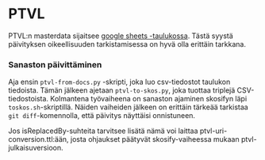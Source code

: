 PTVL
====

PTVL:n masterdata sijaitsee [google sheets -taulukossa](https://docs.google.com/spreadsheets/d/1s5h2QsNB6r0YIao_JEapbaeDIyXao-dWin6mdaPsW5A/edit#gid=1454719279).
Tästä syystä päivityksen oikeellisuuden tarkistamisessa on hyvä olla erittäin tarkkana.

### Sanaston päivittäminen

Aja ensin `ptvl-from-docs.py` -skripti, joka luo csv-tiedostot taulukon tiedoista. Tämän jälkeen ajetaan 
`ptvl-to-skos.py`, joka tuottaa triplejä CSV-tiedostoista. Kolmantena työvaiheena on sanaston ajaminen skosifyn läpi `toskos.sh`-skriptillä. Näiden vaiheiden jälkeen on erittäin tärkeää tarkistaa 
`git diff`-komennolla, että päivitys näyttäisi onnistuneen.

Jos isReplacedBy-suhteita tarvitsee lisätä nämä voi laittaa ptvl-uri-conversion.ttl:ään, josta ohjaukset
päätyvät skosify-vaiheessa mukaan ptvl-julkaisuversioon.
